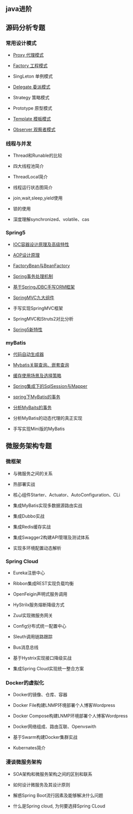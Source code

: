 ## java进阶

## 源码分析专题

### 常用设计模式

* [Proxy 代理模式](https://github.com/DespairYoke/java-advance/tree/master/design-pattern/proxy)

* [Factory 工程模式](https://github.com/DespairYoke/java-advance/blob/master/design-pattern/factory/README.md)

* SingLeton 单例模式

* [Delegate 委派模式](https://github.com/DespairYoke/java-advance/tree/master/design-pattern/delegate)

* Strategy 策略模式

* Prototype 原型模式

* [Template 模板模式](./design-pattern/template/README.md)

* [Observer 观察者模式](./design-pattern/observer/README.md)

### 线程与并发

* Thread和Runable的比较

* 四大线程池简介

* ThreadLocal简介

* 线程运行状态图简介

* join,wait,sleep,yield使用

* 锁的使用

* 深度理解synchronized、volatile、cas
### Spring5

* [IOC容器设计原理及高级特性](./ioc.md)

* [AOP设计原理](https://blog.csdn.net/luanlouis/article/details/51155821)

* [FactoryBean与BeanFactory](https://github.com/DespairYoke/java-advance/blob/master/spring5/FactoryBeanAndBeanFactory/README.md)

* [Spring事务处理机制](https://github.com/DespairYoke/java-advance/blob/master/spring5/spring-transaction/README.md)

* [基于SpringJDBC手写ORM框架](https://github.com/DespairYoke/java-advance/blob/master/spring5/making-myorm/README.md)

* [SpringMVC九大组件](./spring5/springMVC-component.md)

* 手写实现SpringMVC框架

* SpringMVC和Struts2对比分析

* [Spring5新特性](./spring5/spring5-feature.md)

### myBatis

* [代码自动生成器](./mybatis/mybatis-generator/README.md)

* [Mybatis关联查询、嵌套查询](./mybatis/mybatis-link-query/README.md)

* [缓存使用场景及选择策略](./mybatis/mybatis-cache/README.md)

* [Spring集成下的SqlSession与Mapper](./mybatis/spring-mybatis/README.md)

* [spring下MyBatis的事务](./mybatis/mybatis-transaction-manager/README.md)

* [分析MyBaits的事务](./mybatis/mybatis-transaction-analysis/README.md)

* 分析MyBatis的动态代理的真正实现

* 手写实现Mini版的MyBatis

## 微服务架构专题

### 微框架

* 与微服务之间的关系

* 热部署实战

* 核心组件Starter、Actuator、AutoConfiguration、CLi

* 集成MyBatis实现多数据源路由实战

* 集成Dubbo实战

* 集成Redis缓存实战

* 集成Swagger2构建API管理及测试体系

* 实现多环境配置动态解析

### Spring Cloud

* Eureka注册中心

* Ribbon集成REST实现负载均衡

* OpenFeigin声明式服务调用

* HyStrilx服务熔断降级方式

* Zuul实现微服务网关

* Config分布式统一配置中心

* Sleuth调用链路跟踪

* Bus消息总线

* 基于Hystrix实现接口降级实战

* 集成Spring Cloud实现统一整合方案

### Docker的虚拟化

* Docker的镜像、仓库、容器

* Docker File构建LNMP环境部署个人博客Wordpress

* Docker Compose构建LNMP环境部署个人博客Wordpress

* Docker网络组成、路由互联、Openvswith

* 基于Swarm构建Docker集群实战

* Kubernates简介

### 漫谈微服务架构

* SOA架构和微服务架构之间的区别和联系

* 如何设计微服务及其设计原则

* 解惑Spring Boot流行因素及能够解决什么问题

* 什么是Spring cloud, 为何要选择Spring CLoud


